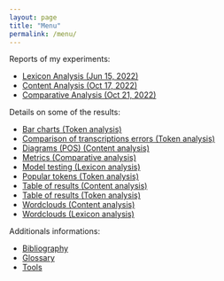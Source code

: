 ```yaml
---
layout: page
title: "Menu"
permalink: /menu/
---
```


Reports of my experiments:
- [Lexicon Analysis (Jun 15, 2022)](https://flochiff.github.io/phd/2022/06/15/Lexicon-analysis.html)
- [Content Analysis (Oct 17, 2022)](https://flochiff.github.io/phd/2022/10/17/Content-analysis.html)
- [Comparative Analysis (Oct 21, 2022)](https://flochiff.github.io/phd/2022/10/21/Comparative-analysis.html)

Details on some of the results:
- [Bar charts (Token analysis)](https://flochiff.github.io/phd/experiences/token_analysis/bar_charts_token_analysis.html)
- [Comparison of transcriptions errors (Token analysis)](https://flochiff.github.io/phd/experiences/token_analysis/comparison_transcriptions_errors.html)
- [Diagrams (POS) (Content analysis)](https://flochiff.github.io/phd/experiences/content_analysis/diagrams_pos_content_analysis.html)
- [Metrics (Comparative analysis)](https://flochiff.github.io/phd/experiences/comparative_analysis/metrics_comparative_analysis.html)
- [Model testing (Lexicon analysis)](https://flochiff.github.io/phd/experiences/lexicon_analysis/model_testing_lexicon_analysis.html)
- [Popular tokens (Token analysis)](https://flochiff.github.io/phd/experiences/token_analysis/popular_tokens_token_analysis.html)
- [Table of results (Content analysis)](https://flochiff.github.io/phd/experiences/content_analysis/table_results_content_analysis.html)
- [Table of results (Token analysis)](https://flochiff.github.io/phd/experiences/token_analysis/table_results_token_analysis.html)
- [Wordclouds (Content analysis)](https://flochiff.github.io/phd/experiences/content_analysis/wordclouds_content_analysis.html)
- [Wordclouds (Lexicon analysis)](https://flochiff.github.io/phd/experiences/lexicon_analysis/wordclouds_lexicon_analysis.html)

Additionals informations:
- [Bibliography](https://flochiff.github.io/phd/annexes/bibliography.html)
- [Glossary](https://flochiff.github.io/phd/annexes/glossary.html)
- [Tools](https://flochiff.github.io/phd/annexes/tools.html)